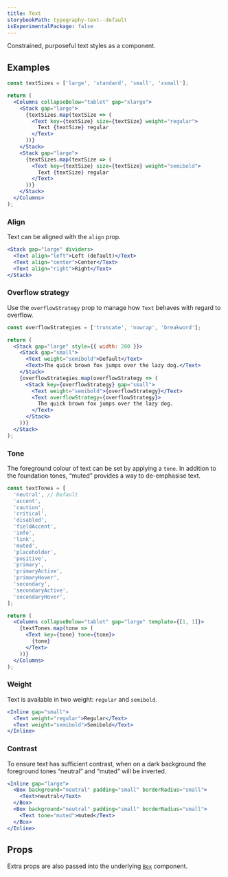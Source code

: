 ```yaml
---
title: Text
storybookPath: typography-text--default
isExperimentalPackage: false
---
```


Constrained, purposeful text styles as a component.

## Examples

```jsx live
const textSizes = ['large', 'standard', 'small', 'xsmall'];

return (
  <Columns collapseBelow="tablet" gap="xlarge">
    <Stack gap="large">
      {textSizes.map(textSize => (
        <Text key={textSize} size={textSize} weight="regular">
          Text {textSize} regular
        </Text>
      ))}
    </Stack>
    <Stack gap="large">
      {textSizes.map(textSize => (
        <Text key={textSize} size={textSize} weight="semibold">
          Text {textSize} regular
        </Text>
      ))}
    </Stack>
  </Columns>
);
```

### Align

Text can be aligned with the `align` prop.

```jsx live
<Stack gap="large" dividers>
  <Text align="left">Left (default)</Text>
  <Text align="center">Center</Text>
  <Text align="right">Right</Text>
</Stack>
```

### Overflow strategy

Use the `overflowStrategy` prop to manage how `Text` behaves with regard to
overflow.

```jsx live
const overflowStrategies = ['truncate', 'nowrap', 'breakword'];

return (
  <Stack gap="large" style={{ width: 200 }}>
    <Stack gap="small">
      <Text weight="semibold">Default</Text>
      <Text>The quick brown fox jumps over the lazy dog.</Text>
    </Stack>
    {overflowStrategies.map(overflowStrategy => (
      <Stack key={overflowStrategy} gap="small">
        <Text weight="semibold">{overflowStrategy}</Text>
        <Text overflowStrategy={overflowStrategy}>
          The quick brown fox jumps over the lazy dog.
        </Text>
      </Stack>
    ))}
  </Stack>
);
```

### Tone

The foreground colour of text can be set by applying a `tone`. In addition to
the foundation tones, “muted” provides a way to de-emphasise text.

```jsx live
const textTones = [
  'neutral', // Default
  'accent',
  'caution',
  'critical',
  'disabled',
  'fieldAccent',
  'info',
  'link',
  'muted',
  'placeholder',
  'positive',
  'primary',
  'primaryActive',
  'primaryHover',
  'secondary',
  'secondaryActive',
  'secondaryHover',
];

return (
  <Columns collapseBelow="tablet" gap="large" template={[1, 1]}>
    {textTones.map(tone => (
      <Text key={tone} tone={tone}>
        {tone}
      </Text>
    ))}
  </Columns>
);
```

### Weight

Text is available in two weight: `regular` and `semibold`.

```jsx live
<Inline gap="small">
  <Text weight="regular">Regular</Text>
  <Text weight="semibold">Semibold</Text>
</Inline>
```

### Contrast

To ensure text has sufficient contrast, when on a dark background the foreground
tones “neutral” and “muted” will be inverted.

```jsx live
<Inline gap="large">
  <Box background="neutral" padding="small" borderRadius="small">
    <Text>neutral</Text>
  </Box>
  <Box background="neutral" padding="small" borderRadius="small">
    <Text tone="muted">muted</Text>
  </Box>
</Inline>
```

## Props

<PropsTable displayName="Text" />

Extra props are also passed into the underlying [`Box`](/package/box) component.

[brighte-theme]:
  https://github.com/brighte-labs/spark-web/blob/e503bea4f7668d187ec7a78f99c5ed374417588b/packages/theme/src/makeTheme.ts#L158
[data-attribute-map]:
  https://github.com/brighte-labs/spark-web/blob/e7f6f4285b4cfd876312cc89fbdd094039aa239a/packages/utils/src/internal/buildDataAttributes.ts#L1
